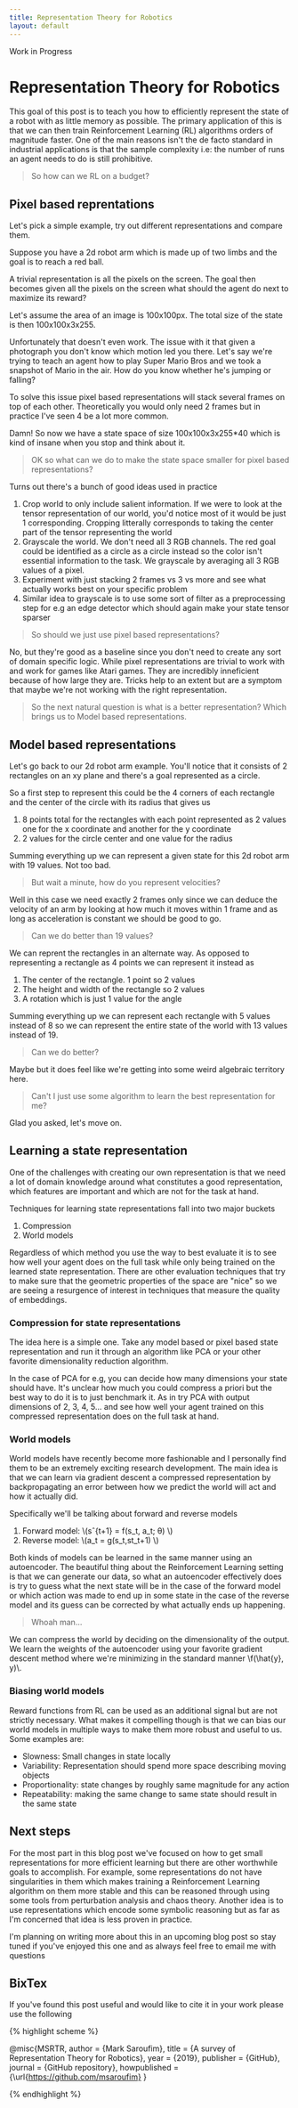 ```yaml
---
title: Representation Theory for Robotics
layout: default
---
```


Work in Progress

# Representation Theory for Robotics
This goal of this post is to teach you how to efficiently represent the state of a robot with as little memory as possible. The primary application of this is that we can then train Reinforcement Learning (RL) algorithms orders of magnitude faster. One of the main reasons isn't the de facto standard in industrial applications is that the sample complexity i.e: the number of runs an agent needs to do is still prohibitive. 

> So how can we RL on a budget?

## Pixel based reprentations
Let's pick a simple example, try out different representations and compare them.

Suppose you have a 2d robot arm which is made up of two limbs and the goal is to reach a red ball.

A trivial representation is all the pixels on the screen. The goal then becomes given all the pixels on the screen what should the agent do next to maximize its reward?

Let's assume the area of an image is 100x100px. The total size of the state is then 100x100x3x255. 

Unfortunately that doesn't even work. The issue with it that given a photograph you don't know which motion led you there. Let's say we're trying to teach an agent how to play Super Mario Bros and we took a snapshot of Mario in the air. How do you know whether he's jumping or falling?

To solve this issue pixel based representations will stack several frames on top of each other. Theoretically you would only need 2 frames but in practice I've seen 4 be a lot more common.

Damn! So now we have a state space of size 100x100x3x255*40 which is kind of insane when you stop and think about it.

> OK so what can we do to make the state space smaller for pixel based representations?

Turns out there's a bunch of good ideas used in practice
1. Crop world to only include salient information. If we were to look at the tensor representation of our world, you'd notice most of it would be just 1 corresponding. Cropping litterally corresponds to taking the center part of the tensor representing the world
2. Grayscale the world. We don't need all 3 RGB channels. The red goal could be identified as a circle as a circle instead so the color isn't essential information to the task. We grayscale by averaging all 3 RGB values of a pixel.
3. Experiment with just stacking 2 frames vs 3 vs more and see what actually works best on your specific problem
4. Similar idea to grayscale is to use some sort of filter as a preprocessing step for e.g an edge detector which should again make your state tensor sparser

> So should we just use pixel based representations?

No, but they're good as a baseline since you don't need to create any sort of domain specific logic. While pixel representations are trivial to work with and work for games like Atari games. They are incredibly inneficient because of how large they are. Tricks help to an extent but are a symptom that maybe we're not working with the right representation. 

> So the next natural question is what is a better representation? Which brings us to Model based representations.

## Model based representations
Let's go back to our 2d robot arm example. You'll notice that it consists of 2 rectangles on an xy plane and there's a goal represented as a circle.

So a first step to represent this could be the 4 corners of each rectangle and the center of the circle with its radius that gives us
1. 8 points total for the rectangles with each point represented as 2 values one for the x coordinate and another for the y coordinate
2. 2 values for the circle center and one value for the radius

Summing everything up we can represent a given state for this 2d robot arm with 19 values. Not too bad.

> But wait a minute, how do you represent velocities?

Well in this case we need exactly 2 frames only since we can deduce the velocity of an arm by looking at how much it moves within 1 frame and as long as acceleration is constant we should be good to go.

> Can we do better than 19 values?

We can reprent the rectangles in an alternate way. As opposed to representing a rectangle as 4 points we can represent it instead as
1. The center of the rectangle. 1 point so 2 values
2. The height and width of the rectangle so 2 values
3. A rotation which is just 1 value for the angle

Summing everything up we can represent each rectangle with 5 values instead of 8 so we can represent the entire state of the world with 13 values instead of 19.

> Can we do better?

Maybe but it does feel like we're getting into some weird algebraic territory here.

> Can't I just use some algorithm to learn the best representation for me?

Glad you asked, let's move on.


## Learning a state representation
One of the challenges with creating our own representation is that we need a lot of domain knowledge around what constitutes a good representation, which features are important and which are not for the task at hand.

Techniques for learning state representations fall into two major buckets
1. Compression
2. World models

Regardless of which method you use the way to best evaluate it is to see how well your agent does on the full task while only being trained on the learned state representation. There are other evaluation techniques that try to make sure that the geometric properties of the space are "nice" so we are seeing a resurgence of interest in techniques that measure the quality of embeddings.

### Compression for state representations
The idea here is a simple one. Take any model based or pixel based state representation and run it through an algorithm like PCA or your other favorite dimensionality reduction algorithm.

In the case of PCA for e.g, you can decide how many dimensions your state should have. It's unclear how much you could compress a priori but the best way to do it is to just benchmark it. As in try PCA with output dimensions of 2, 3, 4, 5... and see how well your agent trained on this compressed representation does on the full task at hand.


### World models
World models have recently become more fashionable and I personally find them to be an extremely exciting research development. The main idea is that we can learn via gradient descent a compressed representation by backpropagating an error between how we predict the world will act and how it actually did.

Specifically we'll be talking about forward and reverse models

1. Forward model: \\(sˆ{t+1} = f(s_t, a_t; θ) \\)
2. Reverse model: \\(a_t = g(s_t,st_t+1) \\)

Both kinds of models can be learned in the same manner using an autoencoder. The beautiful thing about the Reinforcement Learning setting is that we can generate our data, so what an autoencoder effectively does is try to guess what the next state will be in the case of the forward model or which action was made to end up in some state in the case of the reverse model and its guess can be corrected by what actually ends up happening. 

> Whoah man...

We can compress the world by deciding on the dimensionality of the output. We learn the weights of the autoencoder using your favorite gradient descent method where we're minimizing in the standard manner \\f(\hat{y}, y)\\.

### Biasing world models
Reward functions from RL can be used as an additional signal but are not strictly necessary. What makes it compelling though is that we can bias our world models  in multiple ways to make them more robust and useful to us. Some examples are:
* Slowness: Small changes in state locally
* Variability: Representation should spend more space describing moving objects
* Proportionality: state changes by roughly same magnitude for any action
* Repeatability: making the same change to same state should result in the same state



## Next steps
For the most part in this blog post we've focused on how to get small representations for more efficient learning but there are other worthwhile goals to accomplish. For example, some representations do not have singularities in them which makes training a Reinforcement Learning algorithm on them more stable and this can be reasoned through using some tools from perturbation analysis and chaos theory. Another idea is to use representations which encode some symbolic reasoning but as far as I'm concerned that idea is less proven in practice. 

I'm planning on writing more about this in an upcoming blog post so stay tuned if you've enjoyed this one and as always feel free to email me with questions

## BixTex 

If you've found this post useful and would like to cite it in your work please use the following


{% highlight scheme %}

@misc{MSRTR,
  author = {Mark Saroufim},
  title = {A survey of Representation Theory for Robotics},
  year = {2019},
  publisher = {GitHub},
  journal = {GitHub repository},
  howpublished = {\url{https://github.com/msaroufim}
}

{% endhighlight %}

